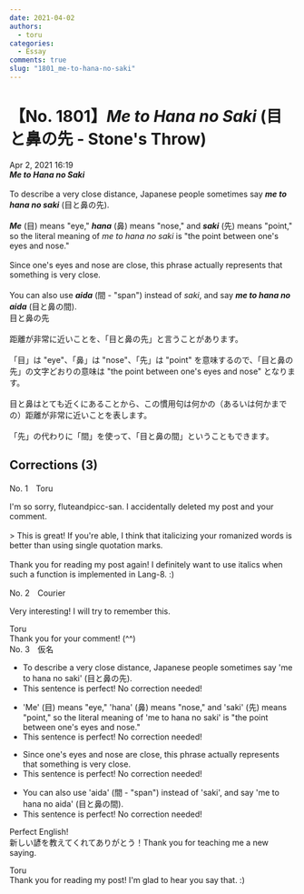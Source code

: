 ```yaml
---
date: 2021-04-02
authors:
  - toru
categories:
  - Essay
comments: true
slug: "1801_me-to-hana-no-saki"
---
```


# 【No. 1801】<strong><em>Me to Hana no Saki</strong></em> (目と鼻の先 - Stone's Throw)
<div class="date">Apr 2, 2021 16:19</div>
<div id="post"><div id="body_show_ori">
<strong><em>Me to Hana no Saki</strong></em><br/><br/>To describe a very close distance, Japanese people sometimes say <strong><em>me to hana no saki</em></strong> (目と鼻の先).<br/><br/><strong><em>Me</em></strong> (目) means "eye," <strong><em>hana</em></strong> (鼻) means "nose," and <strong><em>saki</em></strong> (先) means "point," so the literal meaning of <em>me to hana no saki</em> is "the point between one's eyes and nose."<br/><br/>Since one's eyes and nose are close, this phrase actually represents that something is very close.<br/><br/>You can also use <strong><em>aida</em></strong> (間 - "span") instead of <em>saki</em>, and say <strong><em>me to hana no aida</em></strong> (目と鼻の間).
</div></div>

<!-- more -->

<div id="post_ja"><div id="body_show_mo">
目と鼻の先<br/><br/>距離が非常に近いことを、「目と鼻の先」と言うことがあります。<br/><br/>「目」は "eye"、「鼻」は "nose"、「先」は "point" を意味するので、「目と鼻の先」の文字どおりの意味は "the point between one's eyes and nose" となります。<br/><br/>目と鼻はとても近くにあることから、この慣用句は何かの（あるいは何かまでの）距離が非常に近いことを表します。<br/><br/>「先」の代わりに「間」を使って、「目と鼻の間」ということもできます。
</div></div>

## Corrections (3)
<div id="block"><div class="first_name"> No. 1　<span class="just_name">Toru</span></div><div id="block2">
<p class="comment_small">
 I'm so sorry, fluteandpicc-san. I accidentally deleted my post and your comment.
 <br/>
 <br/>
 &gt; This is great! If you're able, I think that italicizing your romanized words is better than using single quotation marks.
 <br/>
 <br/>
 Thank you for reading my post again! I definitely want to use italics when such a function is implemented in Lang-8. :)
</p>

</div></div>
<div id="block"><div class="first_name"> No. 2　<span class="just_name">Courier</span></div><div id="block2">
<p class="comment_small">
 Very interesting! I will try to remember this.
</p>

</div><div class="name"><span class="just_name">Toru</span><br>
Thank you for your comment! (^^)
</div>
</div>
<div id="block"><div class="first_name"> No. 3　<span class="just_name">仮名</span></div><div id="block2">
<ul class="correction_field">
<li class="incorrect">To describe a very close distance, Japanese people sometimes say 'me to hana no saki' (目と鼻の先).</li>
<li class="corrected perfect">This sentence is perfect! No correction needed!</li>
</ul>
<ul class="correction_field">
<li class="incorrect">'Me' (目) means "eye," 'hana' (鼻) means "nose," and 'saki' (先) means "point," so the literal meaning of 'me to hana no saki' is "the point between one's eyes and nose."</li>
<li class="corrected perfect">This sentence is perfect! No correction needed!</li>
</ul>
<ul class="correction_field">
<li class="incorrect">Since one's eyes and nose are close, this phrase actually represents that something is very close.</li>
<li class="corrected perfect">This sentence is perfect! No correction needed!</li>
</ul>
<ul class="correction_field">
<li class="incorrect">You can also use 'aida' (間 - "span") instead of 'saki', and say 'me to hana no aida' (目と鼻の間).</li>
<li class="corrected perfect">This sentence is perfect! No correction needed!</li>
</ul>
<p class="comment_small">
 Perfect English!
 <br/>
 新しい諺を教えてくれてありがとう！Thank you for teaching me a new saying.
</p>

</div><div class="name"><span class="just_name">Toru</span><br>
Thank you for reading my post! I'm glad to hear you say that. :)
</div>
</div>
